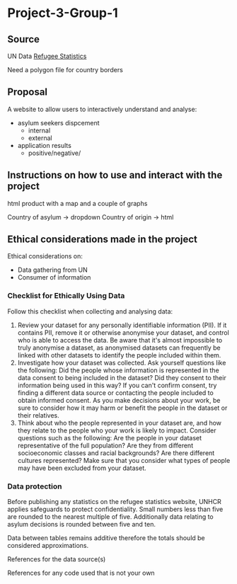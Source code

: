 # Project-3-Group-1

## Source
UN Data
[Refugee Statistics](https://api.unhcr.org/docs/refugee-statistics.html#api-Default-countries)

Need a polygon file for country borders

## Proposal

A website to allow users to interactively understand and analyse:
- asylum seekers dispcement
  -  internal
  -  external 
- application results
  - positive/negative/   
 

## Instructions on how to use and interact with the project

html product with a map and a couple of graphs

Country of asylum -> dropdown
Country of origin -> html

## Ethical considerations made in the project
Ethical considerations on:
- Data gathering from UN
- Consumer of information


### Checklist for Ethically Using Data
Follow this checklist when collecting and analysing data:
1. Review your dataset for any personally identifiable information (PII). If it contains PII, remove it
or otherwise anonymise your dataset, and control who is able to access the data. Be aware that it's
almost impossible to truly anonymise a dataset, as anonymised datasets can frequently be linked with
other datasets to identify the people included within them.
2. Investigate how your dataset was collected. Ask yourself questions like the following: Did the people
whose information is represented in the data consent to being included in the dataset? Did they consent
to their information being used in this way? If you can't confirm consent, try finding a different data
source or contacting the people included to obtain informed consent. As you make decisions about your
work, be sure to consider how it may harm or benefit the people in the dataset or their relatives.
3. Think about who the people represented in your dataset are, and how they relate to the people
who your work is likely to impact. Consider questions such as the following: Are the people in your
dataset representative of the full population? Are they from different socioeconomic classes and racial
backgrounds? Are there different cultures represented? Make sure that you consider what types of
people may have been excluded from your dataset.


### Data protection

Before publishing any statistics on the refugee statistics website, UNHCR applies safeguards to protect confidentiality. Small numbers less than five are rounded to the nearest multiple of five. Additionally data relating to asylum decisions is rounded between five and ten.

Data between tables remains additive therefore the totals should be considered approximations.

References for the data source(s)

References for any code used that is not your own
